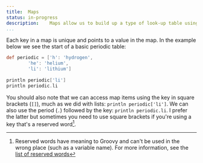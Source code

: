 ```yaml
---
title:	Maps  
status:	in-progress
description:	Maps allow us to build up a type of look-up table using keys and values. 
...
```


Each key in a map is unique and points to a value in the map. In the example below we see the start of a basic periodic table:

```groovy
def periodic = ['h': 'hydrogen',
		'he': 'helium',
		'li': 'lithium']
                 
println periodic['li']
println periodic.li
```

You should also note that we can access map items using the key in square brackets (`[]`), much as we did with lists: `println periodic['li']`. We can also use the period (`.`) followed by the key: `println periodic.li`. I prefer the latter but sometimes you need to use square brackets if you're using a key that's a reserved word[^reswords].

[^reswords]: Reserved words have meaning to Groovy and can't be used in the wrong place (such as a variable name). For more information, see the [list of reserved words](../02/chapters/01/ReservedWords)